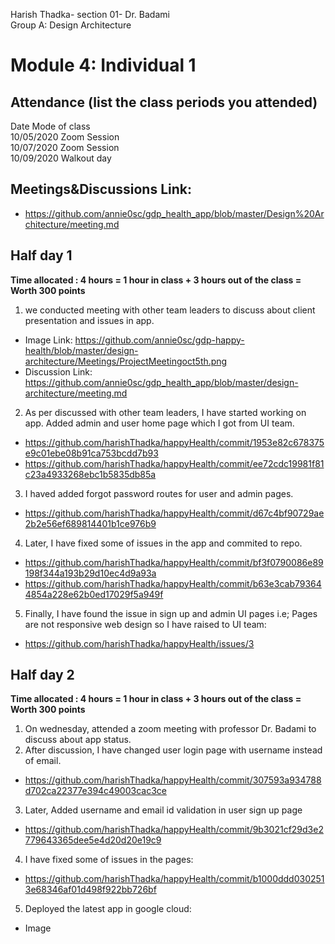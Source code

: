 Harish Thadka- section 01- Dr. Badami  
Group A: Design Architecture
# Module 4: Individual 1

## Attendance (list the class periods you attended)

Date    Mode of class  
10/05/2020 Zoom Session    
10/07/2020 Zoom Session  
10/09/2020 Walkout day 

## Meetings&Discussions Link:
- https://github.com/annie0sc/gdp_health_app/blob/master/Design%20Architecture/meeting.md

 ## Half day 1
**Time allocated : 4 hours = 1 hour in class + 3 hours out of the class = Worth 300 points**
1. we conducted meeting with other team leaders to discuss about client presentation and issues in app.
- Image Link: https://github.com/annie0sc/gdp-happy-health/blob/master/design-architecture/Meetings/ProjectMeetingoct5th.png
- Discussion Link:  https://github.com/annie0sc/gdp_health_app/blob/master/design-architecture/meeting.md
2. As per discussed with other team leaders, I have started working on app. Added admin and user home page which I got from UI team.
- https://github.com/harishThadka/happyHealth/commit/1953e82c678375e9c01ebe08b91ca753bcdd7b93
- https://github.com/harishThadka/happyHealth/commit/ee72cdc19981f81c23a4933268ebc1b5835db85a
3. I haved added forgot password routes for user and admin pages.
- https://github.com/harishThadka/happyHealth/commit/d67c4bf90729ae2b2e56ef689814401b1ce976b9
4. Later, I have fixed some of issues in the app and commited to repo.
- https://github.com/harishThadka/happyHealth/commit/bf3f0790086e89198f344a193b29d10ec4d9a93a
- https://github.com/harishThadka/happyHealth/commit/b63e3cab793644854a228e62b0ed17029f5a949f
5. Finally, I have found the issue in sign up and admin UI pages i.e; Pages are not responsive web design so I have raised to UI team:
- https://github.com/harishThadka/happyHealth/issues/3

 ## Half day 2
 **Time allocated : 4 hours = 1 hour in class + 3 hours out of the class = Worth 300 points** 
 1. On wednesday, attended a zoom meeting with professor Dr. Badami to discuss about app status.
 2. After discussion, I have changed user login page with username instead of email.
- https://github.com/harishThadka/happyHealth/commit/307593a934788d702ca22377e394c49003cac3ce
 3. Later, Added username and email id validation in user sign up page
 - https://github.com/harishThadka/happyHealth/commit/9b3021cf29d3e2779643365dee5e4d20d20e19c9
 4. I have fixed some of issues in the pages:
- https://github.com/harishThadka/happyHealth/commit/b1000ddd0302513e68346af01d498f922bb726bf
5. Deployed the latest app in google cloud:
-  Image


